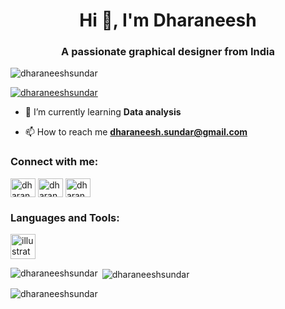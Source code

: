 <h1 align="center">Hi 👋, I'm Dharaneesh</h1>
<h3 align="center">A passionate graphical designer from India</h3>

<p align="left"> <img src="https://komarev.com/ghpvc/?username=dharaneeshsundar&label=Profile%20views&color=0e75b6&style=flat" alt="dharaneeshsundar" /> </p>

<p align="left"> <a href="https://github.com/ryo-ma/github-profile-trophy"><img src="https://github-profile-trophy.vercel.app/?username=dharaneeshsundar" alt="dharaneeshsundar" /></a> </p>

- 🌱 I’m currently learning **Data analysis**

- 📫 How to reach me **dharaneesh.sundar@gmail.com**

<h3 align="left">Connect with me:</h3>
<p align="left">
<a href="https://linkedin.com/in/dharaneesh s" target="blank"><img align="center" src="https://raw.githubusercontent.com/rahuldkjain/github-profile-readme-generator/master/src/images/icons/Social/linked-in-alt.svg" alt="dharaneesh s" height="30" width="40" /></a>
<a href="https://fb.com/dharaneesh" target="blank"><img align="center" src="https://raw.githubusercontent.com/rahuldkjain/github-profile-readme-generator/master/src/images/icons/Social/facebook.svg" alt="dharaneesh" height="30" width="40" /></a>
<a href="https://instagram.com/dharaneesh__10325" target="blank"><img align="center" src="https://raw.githubusercontent.com/rahuldkjain/github-profile-readme-generator/master/src/images/icons/Social/instagram.svg" alt="dharaneesh__10325" height="30" width="40" /></a>
</p>

<h3 align="left">Languages and Tools:</h3>
<p align="left"> <a href="https://www.adobe.com/in/products/illustrator.html" target="_blank" rel="noreferrer"> <img src="https://www.vectorlogo.zone/logos/adobe_illustrator/adobe_illustrator-icon.svg" alt="illustrator" width="40" height="40"/> </a> </p>

<p><img align="left" src="https://github-readme-stats.vercel.app/api/top-langs?username=dharaneeshsundar&show_icons=true&locale=en&layout=compact" alt="dharaneeshsundar" /></p>

<p>&nbsp;<img align="center" src="https://github-readme-stats.vercel.app/api?username=dharaneeshsundar&show_icons=true&locale=en" alt="dharaneeshsundar" /></p>

<p><img align="center" src="https://github-readme-streak-stats.herokuapp.com/?user=dharaneeshsundar&" alt="dharaneeshsundar" /></p>
